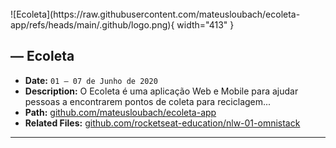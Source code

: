 <br/>
![Ecoleta](https://raw.githubusercontent.com/mateusloubach/ecoleta-app/refs/heads/main/.github/logo.png){ width="413" }

## — Ecoleta
- **Date:** `01 — 07 de Junho de 2020`
- **Description:** O Ecoleta é uma aplicação Web e Mobile para ajudar pessoas a encontrarem pontos de coleta para reciclagem...
- **Path:** [github.com/mateusloubach/ecoleta-app](https://github.com/mateusloubach/ecoleta-app)
- **Related Files:** [github.com/rocketseat-education/nlw-01-omnistack](https://github.com/rocketseat-education/nlw-01-omnistack)

---
